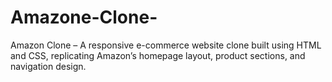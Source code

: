 # Amazone-Clone-
Amazon Clone – A responsive e-commerce website clone built using HTML and CSS, replicating Amazon’s homepage layout, product sections, and navigation design.
